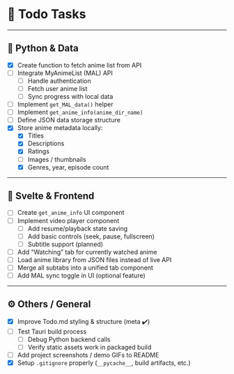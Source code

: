 # 📌 Todo Tasks

---

## 🐍 Python & Data

- [x] Create function to fetch anime list from API
- [ ] Integrate MyAnimeList (MAL) API
  - [ ] Handle authentication
  - [ ] Fetch user anime list
  - [ ] Sync progress with local data
- [ ] Implement `get_MAL_data()` helper
- [ ] Implement `get_anime_info(anime_dir_name)`
- [ ] Define JSON data storage structure
- [x] Store anime metadata locally:
  - [x] Titles
  - [x] Descriptions
  - [x] Ratings
  - [ ] Images / thumbnails
  - [x] Genres, year, episode count

---

## 🎨 Svelte & Frontend

- [ ] Create `get_anime_info` UI component
- [ ] Implement video player component
  - [ ] Add resume/playback state saving
  - [ ] Add basic controls (seek, pause, fullscreen)
  - [ ] Subtitle support (planned)
- [ ] Add “Watching” tab for currently watched anime
- [ ] Load anime library from JSON files instead of live API
- [ ] Merge all subtabs into a unified tab component
- [ ] Add MAL sync toggle in UI (optional feature)

---

## ⚙️ Others / General

- [x] Improve Todo.md styling & structure (meta ✔️)
- [ ] Test Tauri build process
  - [ ] Debug Python backend calls
  - [ ] Verify static assets work in packaged build
- [ ] Add project screenshots / demo GIFs to README
- [x] Setup `.gitignore` properly (`__pycache__`, build artifacts, etc.)
